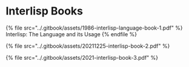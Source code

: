 # Interlisp Books



{% file src="../.gitbook/assets/1986-interlisp-language-book-1.pdf" %}
Interlisp: The Language and its Usage
{% endfile %}

{% file src="../.gitbook/assets/20211225-interlisp-book-2.pdf" %}

{% file src="../.gitbook/assets/2021-interlisp-book-3.pdf" %}
